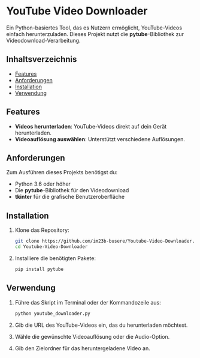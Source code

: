 
# YouTube Video Downloader

Ein Python-basiertes Tool, das es Nutzern ermöglicht, YouTube-Videos einfach herunterzuladen. Dieses Projekt nutzt die **pytube**-Bibliothek zur Videodownload-Verarbeitung.

## Inhaltsverzeichnis

- [Features](#features)
- [Anforderungen](#anforderungen)
- [Installation](#installation)
- [Verwendung](#verwendung)

## Features

- **Videos herunterladen**: YouTube-Videos direkt auf dein Gerät herunterladen.
- **Videoauflösung auswählen**: Unterstützt verschiedene Auflösungen.

## Anforderungen

Zum Ausführen dieses Projekts benötigst du:

- Python 3.6 oder höher
- Die **pytube**-Bibliothek für den Videodownload
- **tkinter** für die grafische Benutzeroberfläche

## Installation

1. Klone das Repository:
   ```bash
   git clone https://github.com/im23b-busere/Youtube-Video-Downloader.git
   cd Youtube-Video-Downloader
   ```

2. Installiere die benötigten Pakete:
   ```bash
   pip install pytube
   ```

## Verwendung

1. Führe das Skript im Terminal oder der Kommandozeile aus:
   ```bash
   python youtube_downloader.py
   ```

2. Gib die URL des YouTube-Videos ein, das du herunterladen möchtest.
3. Wähle die gewünschte Videoauflösung oder die Audio-Option.
4. Gib den Zielordner für das heruntergeladene Video an.
